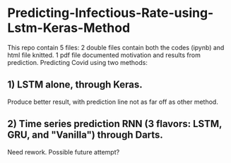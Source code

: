 # Predicting-Infectious-Rate-using-Lstm-Keras-Method

This repo contain 5 files: 2 double files contain both the codes (ipynb) and html file knitted. 1 pdf file documented motivation and results from prediction.
Predicting Covid using two methods: 

## 1) LSTM alone, through Keras.
  Produce better result, with prediction line not as far off as other method.
## 2) Time series prediction RNN (3 flavors: LSTM, GRU, and "Vanilla") through Darts.
  Need rework. Possible future attempt?

